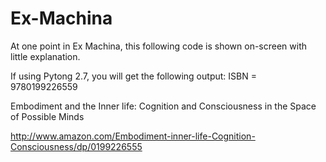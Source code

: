 # Ex-Machina

At one point in Ex Machina, this following code is shown on-screen with little explanation.

If using Pytong 2.7, you will get the following output: ISBN = 9780199226559

Embodiment and the Inner life: Cognition and Consciousness in the Space of Possible Minds

http://www.amazon.com/Embodiment-inner-life-Cognition-Consciousness/dp/0199226555
